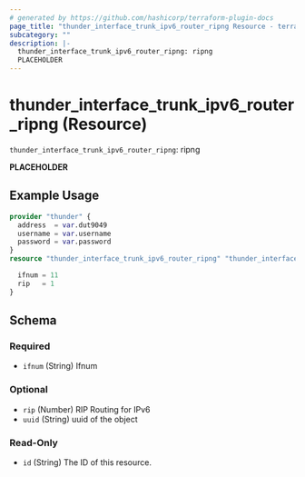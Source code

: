 ```yaml
---
# generated by https://github.com/hashicorp/terraform-plugin-docs
page_title: "thunder_interface_trunk_ipv6_router_ripng Resource - terraform-provider-thunder"
subcategory: ""
description: |-
  thunder_interface_trunk_ipv6_router_ripng: ripng
  PLACEHOLDER
---
```


# thunder_interface_trunk_ipv6_router_ripng (Resource)

`thunder_interface_trunk_ipv6_router_ripng`: ripng

__PLACEHOLDER__

## Example Usage

```terraform
provider "thunder" {
  address  = var.dut9049
  username = var.username
  password = var.password
}
resource "thunder_interface_trunk_ipv6_router_ripng" "thunder_interface_trunk_ipv6_router_ripng" {

  ifnum = 11
  rip   = 1
}
```

<!-- schema generated by tfplugindocs -->
## Schema

### Required

- `ifnum` (String) Ifnum

### Optional

- `rip` (Number) RIP Routing for IPv6
- `uuid` (String) uuid of the object

### Read-Only

- `id` (String) The ID of this resource.


